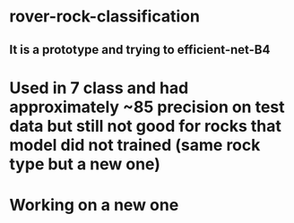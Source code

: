 # rover-rock-classification

##  It is a prototype and trying to efficient-net-B4 

# Used in 7 class and had approximately ~85 precision on test data but still not good for rocks that model did not trained (same rock type but a new one) 

# Working on a new one 
